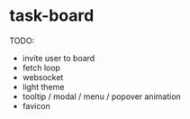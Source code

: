 # task-board

TODO:
- invite user to board
- fetch loop
- websocket
- light theme
- tooltip / modal / menu / popover animation
- favicon
